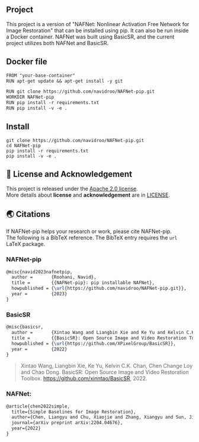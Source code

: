 ## Project

This project is a version of "NAFNet: Nonlinear Activation Free Network for Image Restoration" that can be installed using pip. It can also be run inside a Docker container. NAFNet was built using BasicSR, and the current project utilizes both NAFNet and BasicSR.


## Docker file

``` latex
FROM "your-base-container"
RUN apt-get update && apt-get install -y git  

RUN git clone https://github.com/navidroo/NAFNet-pip.git   
WORKDIR NAFNet-pip
RUN pip install -r requirements.txt  
RUN pip install -v -e .
```

## Install
```
git clone https://github.com/navidroo/NAFNet-pip.git   
cd NAFNet-pip
pip install -r requirements.txt  
pip install -v -e .
```



## 📜 License and Acknowledgement

This project is released under the [Apache 2.0 license](LICENSE.txt).<br>
More details about **license** and **acknowledgement** are in [LICENSE](LICENSE/README.md).

## 🌏 Citations

If NAFNet-pip helps your research or work, please cite NAFNet-pip.<br>
The following is a BibTeX reference. The BibTeX entry requires the `url` LaTeX package.

### NAFNet-pip
``` latex
@misc{navid2023nafnetpip,
  author =       {Roohani, Navid},
  title =        {{NAFNet-pip}: pip installable NAFNet},
  howpublished = {\url{https://github.com/navidroo/NAFNet-pip.git}},
  year =         {2023}
}
```

### BasicSR
``` latex
@misc{basicsr,
  author =       {Xintao Wang and Liangbin Xie and Ke Yu and Kelvin C.K. Chan and Chen Change Loy and Chao Dong},
  title =        {{BasicSR}: Open Source Image and Video Restoration Toolbox},
  howpublished = {\url{https://github.com/XPixelGroup/BasicSR}},
  year =         {2022}
}
```

> Xintao Wang, Liangbin Xie, Ke Yu, Kelvin C.K. Chan, Chen Change Loy and Chao Dong. BasicSR: Open Source Image and Video Restoration Toolbox. <https://github.com/xinntao/BasicSR>, 2022.

### NAFNet:
``` latex
@article{chen2022simple,
  title={Simple Baselines for Image Restoration},
  author={Chen, Liangyu and Chu, Xiaojie and Zhang, Xiangyu and Sun, Jian},
  journal={arXiv preprint arXiv:2204.04676},
  year={2022}
}
```
